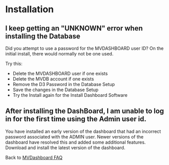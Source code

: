 # Installation

<PageHeader />

## I keep getting an "UNKNOWN" error when installing the Database

Did you attempt to use a password for the MVDASHBOARD user ID? On the initial install, there would normally not be one used.

Try this:

* Delete the MVDASHBOARD user if one exists
* Delete the MVDB account if one exists
* Remove the D3 Password in the Database Setup
* Save the changes in the Database Setup
* Try the Install again for the Install Dashboard Software

## After installing the DashBoard, I am unable to log in for the first time using the Admin user id.

You have installed an early version of the dashboard that had an incorrect password associated with the ADMIN user. Newer versions of the dashboard have resolved this and added some additional features. Download and install the latest version of the dashboard.

Back to [MVDashboard FAQ](./../README.md)

<PageFooter />
